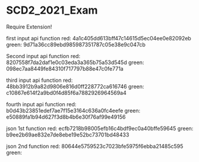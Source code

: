 # SCD2_2021_Exam

Require Extension!

first input api function
red: 4a1c405dd613bff47c14615d5ec04ee0e82092eb
green: 9d71a36cc89ebd985987351787c05e38e9c047cb

Second input api function
red: 8207558f7da2daf1e0c03eda3a365b75a53d545d
green: 098ec7aa8449fe84310f717797b88e47c0fe771a

third input api function
red: 48bb3912b9a82d9806e816d0ff228772ca616746
green: c10867e614f2a9bd0f4d85f6a7882926964569a4

fourth input api function
red: b0d43b23851edef7ae7f15e3164c636a0fc4eefe
green: e50889fa1b94d627f3d8b4b6e30f76af99e49156

json 1st function
red: ecfb7218b98005efb16c4bdf9ec0a40bffe59645
green: b9ee2b69ae832e7de8ebe19e52bc73701bd48433

json 2nd function
red: 80644e5759523c7023bfe5975f6ebba21485c595
green:


